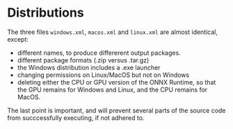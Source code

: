 # Distributions

The three files `windows.xml`, `macos.xml` and `linux.xml` are
almost identical, except:

- different names, to produce differerent output packages.
- different package formats (.zip versus .tar.gz)
- the Windows distribution includes a .exe launcher
- changing permissions on Linux/MacOS but not on Windows
- deleting either the CPU or GPU version of the ONNX Runtime,
so that the GPU remains for Windows and Linux, and the CPU remains for MacOS. 

The last point is important, and will prevent several parts of the source code from succcessfully executing, if not adhered to.
